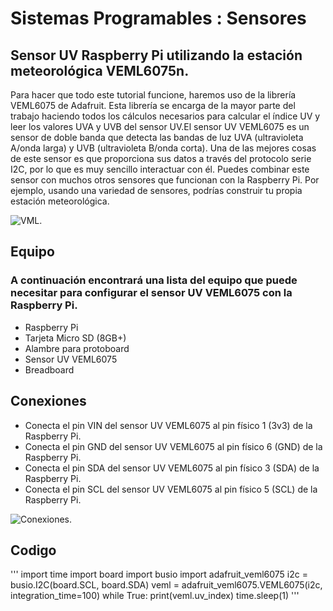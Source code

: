 # Sistemas Programables : Sensores

## Sensor UV Raspberry Pi utilizando la estación meteorológica VEML6075n.

Para hacer que todo este tutorial funcione, haremos uso de la librería VEML6075 de Adafruit. Esta librería se encarga de la mayor parte del trabajo haciendo todos los cálculos necesarios para calcular el índice UV y leer los valores UVA y UVB del sensor UV.El sensor UV VEML6075 es un sensor de doble banda que detecta las bandas de luz UVA (ultravioleta A/onda larga) y UVB (ultravioleta B/onda corta).
Una de las mejores cosas de este sensor es que proporciona sus datos a través del protocolo serie I2C, por lo que es muy sencillo interactuar con él.
Puedes combinar este sensor con muchos otros sensores que funcionan con la Raspberry Pi. Por ejemplo, usando una variedad de sensores, podrías construir tu propia estación meteorológica.

![VML.](https://pimylifeup.com/wp-content/uploads/2019/05/Raspberry-Pi-UV-Sensor-using-the-VEML6075-Thumbnail.jpg)

## Equipo
### A continuación encontrará una lista del equipo que puede necesitar para configurar el sensor UV VEML6075 con la Raspberry Pi.

* Raspberry Pi
* Tarjeta Micro SD (8GB+)
* Alambre para protoboard
* Sensor UV VEML6075
* Breadboard

## Conexiones

* Conecta el pin VIN del sensor UV VEML6075 al pin físico 1 (3v3) de la Raspberry Pi.
* Conecta el pin GND del sensor UV VEML6075 al pin físico 6 (GND) de la Raspberry Pi.
* Conecta el pin SDA del sensor UV VEML6075 al pin físico 3 (SDA) de la Raspberry Pi.
* Conecta el pin SCL del sensor UV VEML6075 al pin físico 5 (SCL) de la Raspberry Pi.

![Conexiones.](https://pimylifeup.com/wp-content/uploads/2019/05/Raspberry-Pi-VEML6075-UV-Sensor-Wiring-Schematic.png)

## Codigo
'''
        import time
        import board
        import busio
        import adafruit_veml6075
        i2c = busio.I2C(board.SCL, board.SDA)
        veml = adafruit_veml6075.VEML6075(i2c, integration_time=100)
        while True:
            print(veml.uv_index)
            time.sleep(1)
'''
